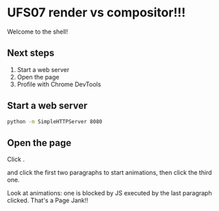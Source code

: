 # UFS07 render vs compositor!!!

Welcome to the shell!

## Next steps

1. Start a web server
2. Open the page
3. Profile with Chrome DevTools

## Start a web server

```sh
python -m SimpleHTTPServer 8080
```

## Open the page

Click <walkthrough-web-preview-icon></walkthrough-web-preview-icon>.

and click the first two paragraphs to start animations, then click the third one.

Look at animations: one is blocked by JS executed by the last paragraph clicked.
That's a Page Jank!!

